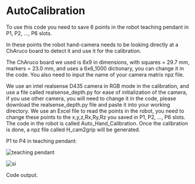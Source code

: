 # AutoCalibration
To use this code you need to save 6 points in the robot teaching pendant in P1, P2, ..., P6 slots.

In these points the robot hand-camera needs to be looking directly at a ChAruco board to detect it and use it for the calibration.

The ChAruco board we used is 6x9 in dimensions, with squares = 29.7 mm, markers = 23.0 mm, and uses a 6x6_1000 dictionary, you can change it in the code. You also need to input the name of your camera matrix npz file.

We use an intel realsense D435 camera in RGB mode in the calibration, and use a file called realsense_depth.py for ease of initialization of the camera, if you use other camera, you will need to change it in the code, please download the realsense_depth.py file and paste it into your working directory.
We use an Excel file to read the points in the robot, you need to change these points to the x,y,z,Rx,Ry,Rz you saved in P1, P2, ..., P6 slots.
The code in the robot is called Auto_Hand_Calibration.
Once the calibration is done, a npz file called H_cam2grip will be generated.

P1 to P4 in teaching pendant: 

![teaching pendant](https://user-images.githubusercontent.com/104682170/235343407-fe7b38f7-953f-4c86-96cd-5e6d45f545d5.jpeg)


![si](https://user-images.githubusercontent.com/104682170/235343177-b28640e4-7d35-47ea-9e25-89b46c8685e0.png)

Code output.
